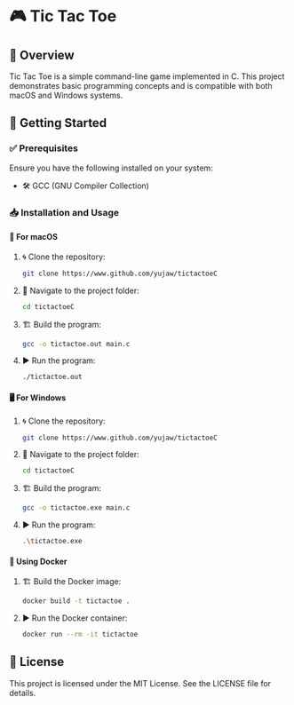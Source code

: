 # 🎮 Tic Tac Toe

## 🌟 Overview
Tic Tac Toe is a simple command-line game implemented in C. This project demonstrates basic programming concepts and is compatible with both macOS and Windows systems.

## 🚀 Getting Started

### ✅ Prerequisites
Ensure you have the following installed on your system:
- 🛠️ GCC (GNU Compiler Collection)

### 📥 Installation and Usage

#### 🍎 For macOS
1. 🌀 Clone the repository:
    ```bash
    git clone https://www.github.com/yujaw/tictactoeC
    ```
2. 📂 Navigate to the project folder:
    ```bash
    cd tictactoeC
    ```
3. 🏗️ Build the program:
    ```bash
    gcc -o tictactoe.out main.c
    ```
4. ▶️ Run the program:
    ```bash
    ./tictactoe.out
    ```

#### 🖥️ For Windows
1. 🌀 Clone the repository:
    ```bash
    git clone https://www.github.com/yujaw/tictactoeC
    ```
2. 📂 Navigate to the project folder:
    ```bash
    cd tictactoeC
    ```
3. 🏗️ Build the program:
    ```bash
    gcc -o tictactoe.exe main.c
    ```
4. ▶️ Run the program:
    ```bash
    .\tictactoe.exe
    ```

#### 🐳 Using Docker
1. 🏗️ Build the Docker image:
    ```bash
    docker build -t tictactoe .
    ```
2. ▶️ Run the Docker container:
    ```bash
    docker run --rm -it tictactoe
    ```

## 📜 License
This project is licensed under the MIT License. See the LICENSE file for details.